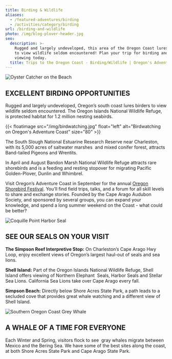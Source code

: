 ```yaml
---
title: Birding & Wildlife
aliases:
  - /featured-adventures/birding
  - /activities/category/birding
url: /birding-and-wildlife
photo: /img/blog-plover-header.jpg
seo:
  description: >-
    Rugged and largely undeveloped, this area of the Oregon Coast lures birders
    to view wildlife seldom encountered! Plan your trip for birding and wildlife
    viewing today.
  title: Trips to the Oregon Coast - Birding/Wildlife | Oregon's Adventure Coast
---
```

![Oyster Catcher on the Beach](/img/bandon_oystercatcher.jpg)

## EXCELLENT BIRDING OPPORTUNITIES

Rugged and largely undeveloped, Oregon’s south coast lures birders to view wildlife seldom encountered. The Oregon Islands National Wildlife Refuge, is protected habitat for 1.2 million nesting seabirds. 

{{< floatimage src="/img/birdwatching.jpg" float="left" alt="Birdwatching on Oregon's Adventure Coast" size="80" >}}

The South Slough National Estuarine Research Reserve near Charleston, with its 5,000 acres of saltwater marshes  and mixed conifer forest, attracts Band-tailed Pigeons and Wrentits.

In April and August Bandon Marsh National Wildlife Refuge attracts rare shorebirds and is a feeding and resting stopover for migrating Pacific Golden-Plover, Dunlin and Whimbrel. 

Visit Oregon’s Adventure Coast in September for the annual [Oregon Shorebird Festival](https://www.oregonshorebirdfestival.org/). You’ll find field trips, talks, and a forum for all skill levels to share and exchange stories. Founded by the Cape Arago Audubon Society, and sponsored by several groups, you can expand your knowledge, and spend a long summer weekend on the Coast - what could be better?

<div class="clearfix margin-50px-top"></div>

![Coquille Point Harbor Seal](/img/coquillepoint_harborseal.jpg)

## SEE OUR SEALS ON YOUR VISIT

**The Simpson Reef Interpretive Stop:** On Charleston’s Cape Arago Hwy Loop, enjoy excellent views of Oregon’s largest haul-out of seals and sea lions. 

**Shell Island:** Part of the Oregon Islands National Wildlife Refuge, Shell Island offers viewing of Northern Elephant  Seals, Harbor Seals and Stellar Sea Lions. California Sea Lions take over Cape Arago every fall. 

**Simpson Beach:** Directly below Shore Acres State Park, a path leads to a secluded cove that provides great whale watching and a different view of Shell Island. 

<div class="clearfix margin-50px-top"></div>

![Southern Oregon Coast Grey Whale](/img/southerncoastoregon_grey_whale.jpg)

## A WHALE OF A TIME FOR EVERYONE

Each Winter and Spring, visitors flock to see  gray whales migrate between Mexico and the Bering Sea. We have some of the best sites along the coast, at both Shore Acres State Park and Cape Arago State Park.
